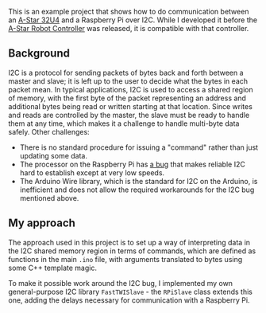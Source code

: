 This is an example project that shows how to do communication between an [A-Star 32U4](https://www.pololu.com/category/149/a-star-programmable-controllers) and a
Raspberry Pi over I2C.  While I developed it before the [A-Star Robot Controller](https://www.pololu.com/product/3117) was released,
it is compatible with that controller.

Background
----------

I2C is a protocol for sending packets of bytes back and forth between a master and slave; it is left up to the
user to decide what the bytes in each packet mean.  In typical applications, I2C is used to access a shared
region of memory, with the first byte of the packet representing an address and additional bytes being read or
written starting at that location.  Since writes and reads are controlled by the master, the slave must be
ready to handle them at any time, which makes it a challenge to handle multi-byte data safely.  Other challenges:

* There is no standard procedure for issuing a "command" rather than just updating some data.
* The processor on the Raspberry Pi has [a bug](http://www.advamation.com/knowhow/raspberrypi/rpi-i2c-bug.html)
  that makes reliable I2C hard to establish except at very low speeds.
* The Arduino Wire library, which is the standard for I2C on the Arduino, is inefficient and does not allow the
  required workarounds for the I2C bug mentioned above.

My approach
-----------

The approach used in this project is to set up a way of interpreting data in the I2C shared memory region in
terms of commands, which are defined as functions in the main `.ino` file, with arguments translated to bytes
using some C++ template magic.

To make it possible work around the I2C bug, I implemented my own general-purpose I2C library `FastTWISlave` - the `RPiSlave` class extends this one, adding the delays necessary for communication with a Raspberry Pi.
